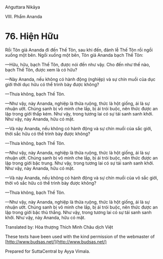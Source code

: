  

Aṅguttara Nikāya

VIII. Phẩm Ananda

# 76\. Hiện Hữu

Rồi Tôn giả Ananda đi đến Thế Tôn, sau khi đến, đảnh lễ Thế Tôn rồi ngồi xuống một bên. Ngồi xuống một bên, Tôn giả Ananda bạch Thế Tôn:

—Hữu, hữu, bạch Thế Tôn, được nói đến như vậy. Cho đến như thế nào, bạch Thế Tôn, được xem là có hữu?

—Này Ananda, nếu không có hành động (nghiệp) và sự chín muồi của dục giới thời dục hữu có thể trình bày được không?

—Thưa không, bạch Thế Tôn.

—Như vậy, này Ananda, nghiệp là thửa ruộng, thức là hột giống, ái là sự nhuận ướt. Chúng sanh bị vô minh che lấp, bị ái trói buộc, nên thức được an lập trong giới thấp kém. Như vậy, trong tương lai có sự tái sanh sanh khởi. Như vậy, này Ananda, hữu có mặt.

—Và này Ananda, nếu không có hành động và sự chín muồi của sắc giới, thời sắc hữu có thể trình bày được không?

—Thưa không, bạch Thế Tôn.

—Như vậy, này Ananda, nghiệp là thửa ruộng, thức là hột giống, ái là sự nhuận ướt. Chúng sanh bị vô minh che lấp, bị ái trói buộc, nên thức được an lập trong giới bậc trung. Như vậy, trong tương lai có sự tái sanh sanh khởi. Như vậy, này Ananda, hữu có mặt.

—Và này Ananda, nếu không có hành động và sự chín muồi của vô sắc giới, thời vô sắc hữu có thể trình bày được không?

—Thưa không, bạch Thế Tôn.

—Như vậy, này Ananda, nghiệp là thửa ruộng, thức là hột giống, ái là sự nhuận ướt. Chúng sanh bị vô minh che lấp, bị ái trói buộc, nên thức được an lập trong giới bậc thù thắng. Như vậy, trong tương lai có sự tái sanh sanh khởi. Như vậy, này Ananda, hữu có mặt.

Translated by: Hòa thượng Thích Minh Châu dịch Việt

These texts have been used with the kind permission of the webmaster of [http://www.budsas.net/](http://www.budsas.net/)

Prepared for SuttaCentral by Ayya Vimala.